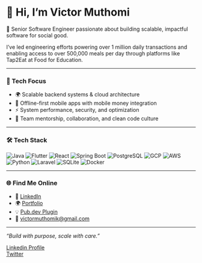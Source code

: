 # 👋 Hi, I’m Victor Muthomi

🚀 Senior Software Engineer passionate about building scalable, impactful software for social good.

I’ve led engineering efforts powering over 1 million daily transactions and enabling access to over 500,000 meals per day through platforms like Tap2Eat at Food for Education.

---

### 🔧 Tech Focus
- 🌍 Scalable backend systems & cloud architecture
- 📱 Offline-first mobile apps with mobile money integration
- ⚡️ System performance, security, and optimization
- 👥 Team mentorship, collaboration, and clean code culture

---

### 🛠 Tech Stack
![Java](https://img.shields.io/badge/Java-%23ED8B00.svg?style=for-the-badge&logo=openjdk&logoColor=white)
![Flutter](https://img.shields.io/badge/Flutter-%2302569B.svg?style=for-the-badge&logo=flutter&logoColor=white)
![React](https://img.shields.io/badge/React-%2320232a.svg?style=for-the-badge&logo=react&logoColor=%2361DAFB)
![Spring Boot](https://img.shields.io/badge/Spring_Boot-%236DB33F.svg?style=for-the-badge&logo=spring-boot&logoColor=white)
![PostgreSQL](https://img.shields.io/badge/Postgres-%23316192.svg?style=for-the-badge&logo=postgresql&logoColor=white)
![GCP](https://img.shields.io/badge/GCP-%234285F4.svg?style=for-the-badge&logo=google-cloud&logoColor=white)
![AWS](https://img.shields.io/badge/AWS-%23232F3E.svg?style=for-the-badge&logo=amazon-aws&logoColor=white)
![Python](https://img.shields.io/badge/Python-%233776AB.svg?style=for-the-badge&logo=python&logoColor=white)
![Laravel](https://img.shields.io/badge/Laravel-%23FF2D20.svg?style=for-the-badge&logo=laravel&logoColor=white)
![SQLite](https://img.shields.io/badge/SQLite-%2307405e.svg?style=for-the-badge&logo=sqlite&logoColor=white)
![Docker](https://img.shields.io/badge/Docker-%232496ED.svg?style=for-the-badge&logo=docker&logoColor=white)

---

### 🌐 Find Me Online
- 💼 [LinkedIn](https://linkedin.com/in/muthomi-kathurima)
- 🌍 [Portfolio](https://muthomikathurima.com)
- 💡 [Pub.dev Plugin](https://pub.dev/packages/flutter_mpesa_stk)
- 💬 victormuthomik@gmail.com

---

_“Build with purpose, scale with care.”_


<a href = 'https://www.linkedin.com/in/muthomi-kathurima/'> Linkedin Profile</a></br>
<a href = 'https://www.twitter.com/redx1t'> Twitter</a> 
<br>
